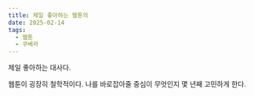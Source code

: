 ```yaml
---
title: 제일 좋아하는 웹툰의
date: 2025-02-14
tags:
  - 웹툰
  - 쿠베라
---
```


제일 좋아하는 대사다.

웹툰이 굉장히 철학적이다. 나를 바로잡아줄 중심이 무엇인지 몇 년째 고민하게 한다.